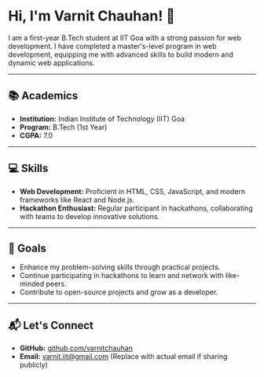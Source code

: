 # Hi, I'm Varnit Chauhan! 👋

I am a first-year B.Tech student at IIT Goa with a strong passion for web development. I have completed a master's-level program in web development, equipping me with advanced skills to build modern and dynamic web applications.

---

## 📚 Academics
- **Institution:** Indian Institute of Technology (IIT) Goa
- **Program:** B.Tech (1st Year)
- **CGPA:** 7.0

---

## 💻 Skills
- **Web Development:** Proficient in HTML, CSS, JavaScript, and modern frameworks like React and Node.js.
- **Hackathon Enthusiast:** Regular participant in hackathons, collaborating with teams to develop innovative solutions.

---

## 🎯 Goals
- Enhance my problem-solving skills through practical projects.
- Continue participating in hackathons to learn and network with like-minded peers.
- Contribute to open-source projects and grow as a developer.

---

## 📬 Let's Connect
- **GitHub:** [github.com/varnitchauhan](https://github.com/varnitchauhan)
- **Email:** varnit.iit@gmail.com (Replace with actual email if sharing publicly)

